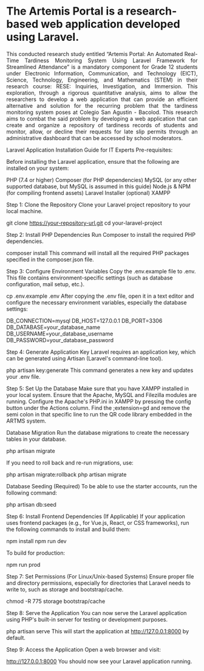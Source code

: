<h1>The Artemis Portal is a research-based web application developed using Laravel. </h1>
  
  <div align="justify" style="font-size: 14px;">
This conducted research study entitled “Artemis Portal: An Automated Real-Time
Tardiness Monitoring System Using Laravel Framework for Streamlined Attendance” is a
mandatory component for Grade 12 students under Electronic Information, Communication, and
Technology (EICT), Science, Technology, Engineering, and Mathematics (STEM) in their
research course: RESE: Inquiries, Investigation, and Immersion. This exploration, through a
rigorous quantitative analysis, aims to allow the researchers to develop a web application that
can provide an efficient alternative and solution for the recurring problem that the tardiness
monitoring system poses at Colegio San Agustin - Bacolod.
This research aims to combat the said problem by developing a web application that can
create and organize a repository of tardiness records of students and monitor, allow, or decline
their requests for late slip permits through an administrative dashboard that can be accessed by
school moderators.
</div>

Laravel Application Installation Guide for IT Experts
Pre-requisites:

Before installing the Laravel application, ensure that the following are installed on your system:

PHP (7.4 or higher)
Composer (for PHP dependencies)
MySQL (or any other supported database, but MySQL is assumed in this guide)
Node.js & NPM (for compiling frontend assets)
Laravel Installer (optional)
XAMPP

Step 1: Clone the Repository
Clone your Laravel project repository to your local machine.

git clone https://your-repository-url.git
cd your-laravel-project

Step 2: Install PHP Dependencies
Run Composer to install the required PHP dependencies.

composer install
This command will install all the required PHP packages specified in the composer.json file.

Step 3: Configure Environment Variables
Copy the .env.example file to .env. This file contains environment-specific settings (such as database configuration, mail setup, etc.).

cp .env.example .env
After copying the .env file, open it in a text editor and configure the necessary environment variables, especially the database settings:

DB_CONNECTION=mysql
DB_HOST=127.0.0.1
DB_PORT=3306
DB_DATABASE=your_database_name
DB_USERNAME=your_database_username
DB_PASSWORD=your_database_password

Step 4: Generate Application Key
Laravel requires an application key, which can be generated using Artisan (Laravel's command-line tool).

php artisan key:generate
This command generates a new key and updates your .env file.

Step 5: Set Up the Database
Make sure that you have XAMPP installed in your local system. Ensure that the Apache, MySQL and Filezilla modules are running. Configure the Apache's PHP.ini in XAMPP by pressing the config button under the Actions column. Find the ;extension=gd and remove the semi colon in that specific line to run the QR code library embedded in the ARTMS system.

Database Migration
Run the database migrations to create the necessary tables in your database.

php artisan migrate

If you need to roll back and re-run migrations, use:

php artisan migrate:rollback
php artisan migrate

Database Seeding (Required)
To be able to use the starter accounts, run the following command:

php artisan db:seed

Step 6: Install Frontend Dependencies (If Applicable)
If your application uses frontend packages (e.g., for Vue.js, React, or CSS frameworks), run the following commands to install and build them:

npm install
npm run dev

To build for production:

npm run prod

Step 7: Set Permissions (For Linux/Unix-based Systems)
Ensure proper file and directory permissions, especially for directories that Laravel needs to write to, such as storage and bootstrap/cache.

chmod -R 775 storage bootstrap/cache

Step 8: Serve the Application
You can now serve the Laravel application using PHP's built-in server for testing or development purposes.

php artisan serve
This will start the application at http://127.0.0.1:8000 by default.

Step 9: Access the Application
Open a web browser and visit:

http://127.0.0.1:8000
You should now see your Laravel application running.
